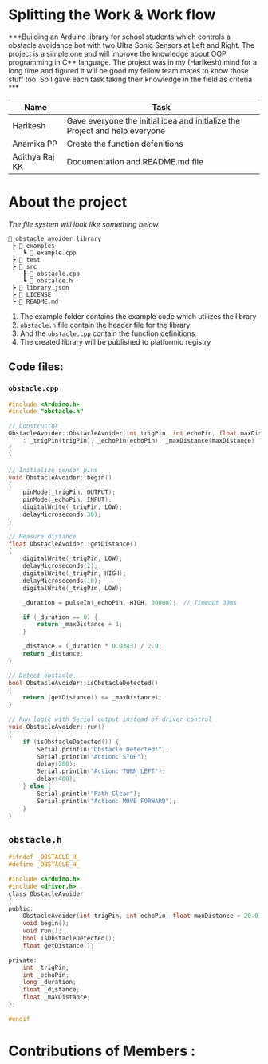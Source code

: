 # Splitting the Work & Work flow

***Building an Arduino library for school students which controls a obstacle avoidance bot with two Ultra Sonic Sensors at Left and Right. The project is a simple one and will improve the knowledge about OOP programming in C++ language. The project was in my (Harikesh) mind for a long time and figured it will be good my fellow team mates to know those stuff too. So I gave each task taking their knowledge in the field as criteria ***

| Name           | Task                                                                        |
| -------------- | --------------------------------------------------------------------------- |
| Harikesh       | Gave everyone the initial idea and initialize the Project and help everyone |
| Anamika PP     | Create the function defenitions                                             |
| Adithya Raj KK | Documentation and README.md file                                            |
# About the project
*The file system will look like something below*

```plaintext
📁 obstacle_avoider_library
 ┣ 📁 examples
	┗ 📄 example.cpp
 ┣ 📁 test
 ┣ 📁 src
	┣ 📄 obstacle.cpp
	┗ 📄 obstalce.h
 ┣ 📄 library.json
 ┣ 📄 LICENSE
 ┗ 📄 README.md
```

1. The example folder contains the example code which utilizes the library
2. `obstacle.h` file contain the header file for the library
3. And the `obstacle.cpp` contain the function definitions
4. The created library will be published to platformio registry 
## Code files:
### `obstacle.cpp`

```cpp
#include <Arduino.h>
#include "obstacle.h"

// Constructor
ObstacleAvoider::ObstacleAvoider(int trigPin, int echoPin, float maxDistance)
    : _trigPin(trigPin), _echoPin(echoPin), _maxDistance(maxDistance)
{
}

// Initialize sensor pins
void ObstacleAvoider::begin()
{
    pinMode(_trigPin, OUTPUT);
    pinMode(_echoPin, INPUT);
    digitalWrite(_trigPin, LOW);
    delayMicroseconds(30);
}

// Measure distance
float ObstacleAvoider::getDistance()
{
    digitalWrite(_trigPin, LOW);
    delayMicroseconds(2);
    digitalWrite(_trigPin, HIGH);
    delayMicroseconds(10);
    digitalWrite(_trigPin, LOW);

    _duration = pulseIn(_echoPin, HIGH, 30000);  // Timeout 30ms

    if (_duration == 0) {
        return _maxDistance + 1;
    }

    _distance = (_duration * 0.0343) / 2.0;
    return _distance;
}

// Detect obstacle
bool ObstacleAvoider::isObstacleDetected()
{
    return (getDistance() <= _maxDistance);
}

// Run logic with Serial output instead of driver control
void ObstacleAvoider::run()
{
    if (isObstacleDetected()) {
        Serial.println("Obstacle Detected!");
        Serial.println("Action: STOP");
        delay(200);
        Serial.println("Action: TURN LEFT");
        delay(400);
    } else {
        Serial.println("Path Clear");
        Serial.println("Action: MOVE FORWARD");
    }
}
```

## `obstacle.h`

```c
#ifndef _OBSTACLE_H_
#define _OBSTACLE_H_

#include <Arduino.h>
#include <driver.h>
class ObstacleAvoider
{
public:
    ObstacleAvoider(int trigPin, int echoPin, float maxDistance = 20.0);
    void begin();
    void run();
    bool isObstacleDetected();
    float getDistance();

private:
    int _trigPin;
    int _echoPin;
    long _duration;
    float _distance;
    float _maxDistance;
};

#endif
```

# Contributions of Members :

